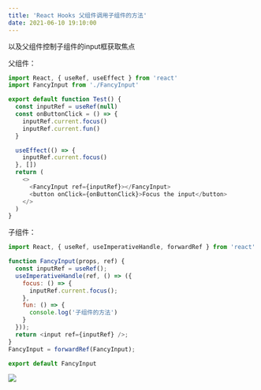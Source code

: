 ```yaml
---
title: 'React Hooks 父组件调用子组件的方法'
date: 2021-06-10 19:10:00
---   
```

以及父组件控制子组件的input框获取焦点

父组件：

```javascript
import React, { useRef, useEffect } from 'react'
import FancyInput from './FancyInput'

export default function Test() {
  const inputRef = useRef(null)
  const onButtonClick = () => {
    inputRef.current.focus()
    inputRef.current.fun()
  }

  useEffect(() => {
    inputRef.current.focus()
  }, [])
  return (
    <>
      <FancyInput ref={inputRef}></FancyInput>
      <button onClick={onButtonClick}>Focus the input</button>
    </>
  )
}
```

子组件：

```javascript
import React, { useRef, useImperativeHandle, forwardRef } from 'react'

function FancyInput(props, ref) {
  const inputRef = useRef();
  useImperativeHandle(ref, () => ({
    focus: () => {
      inputRef.current.focus();
    },
    fun: () => {
      console.log('子组件的方法')
    }
  }));
  return <input ref={inputRef} />;
}
FancyInput = forwardRef(FancyInput);

export default FancyInput
```

![](https://img-blog.csdnimg.cn/20210610190816954.png?x-oss-processimage/watermark,type_ZmFuZ3poZW5naGVpdGk,shadow_10,text_aHR0cHM6Ly9ibG9nLmNzZG4ubmV0L3h1dG9uZ2Jhbw,size_16,color_FFFFFF,t_70)